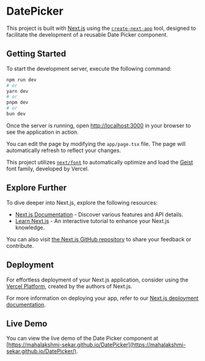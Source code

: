 # DatePicker

This project is built with [Next.js](https://nextjs.org) using the [`create-next-app`](https://nextjs.org/docs/app/api-reference/cli/create-next-app) tool, designed to facilitate the development of a reusable Date Picker component.

## Getting Started

To start the development server, execute the following command:

```bash
npm run dev
# or
yarn dev
# or
pnpm dev
# or
bun dev
```

Once the server is running, open [http://localhost:3000](http://localhost:3000) in your browser to see the application in action.

You can edit the page by modifying the `app/page.tsx` file. The page will automatically refresh to reflect your changes.

This project utilizes [`next/font`](https://nextjs.org/docs/app/building-your-application/optimizing/fonts) to automatically optimize and load the [Geist](https://vercel.com/font) font family, developed by Vercel.

## Explore Further

To dive deeper into Next.js, explore the following resources:

- [Next.js Documentation](https://nextjs.org/docs) - Discover various features and API details.
- [Learn Next.js](https://nextjs.org/learn) - An interactive tutorial to enhance your Next.js knowledge.

You can also visit [the Next.js GitHub repository](https://github.com/vercel/next.js) to share your feedback or contribute.

## Deployment

For effortless deployment of your Next.js application, consider using the [Vercel Platform](https://vercel.com/new?utm_medium=default-template&filter=next.js&utm_source=create-next-app&utm_campaign=create-next-app-readme), created by the authors of Next.js.

For more information on deploying your app, refer to our [Next.js deployment documentation](https://nextjs.org/docs/app/building-your-application/deploying).

## Live Demo

You can view the live demo of the Date Picker component at [https://mahalakshmi-sekar.github.io/DatePicker](https://mahalakshmi-sekar.github.io/DatePicker/).
